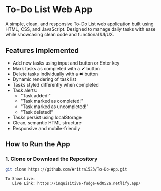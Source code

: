 #  To-Do List Web App

A simple, clean, and responsive To-Do List web application built using HTML, CSS, and JavaScript. Designed to manage daily tasks with ease while showcasing clean code and functional UI/UX.


## Features Implemented

- Add new tasks using input and button or Enter key
- Mark tasks as completed with a ✔ button
- Delete tasks individually with a ✖ button
- Dynamic rendering of task list
- Tasks styled differently when completed
- Task alerts:
  -  "Task added!"
  - "Task marked as completed!"
  - "Task marked as uncompleted!"
  -  "Task deleted!"
- Tasks persist using localStorage
- Clean, semantic HTML structure
- Responsive and mobile-friendly


## How to Run the App

### 1. Clone or Download the Repository
```bash
git clone https://github.com/Aritra1523/To-Do-App.git

To Show Live:
   Live Link: https://inquisitive-fudge-6d052a.netlify.app/
